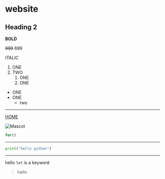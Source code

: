 # website
## Heading 2 
**BOLD**

~~999~~ 699

*ITALIC*

1. ONE
1. TWO
    1. ONE
    1. ONE


- ONE
- ONE 
    - two
---
     
[HOME](https://google.com "Google")

![Mascot](https://learncodeonline.in/mascot.png)


```javascript
for()
```
___

```python
print("hello python")
```

***
hello `let` is a keyword

> hello
